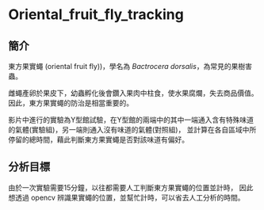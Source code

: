 # Oriental_fruit_fly_tracking

## 簡介
東方果實蠅 (oriental fruit fly))，學名為 *Bactrocera dorsalis*，為常見的果樹害蟲。

雌蠅產卵於果皮下，幼蟲孵化後會鑽入果肉中柱食，使水果腐爛，失去商品價值。
因此，東方果實蠅的防治是相當重要的。

影片中進行的實驗為Y型館試驗，在Y型館的兩端中的其中一端通入含有特殊味道的氣體(實驗組)，另一端則通入沒有味道的氣體(對照組)，
並計算在各自區域中所停留的總時間，藉此判斷東方果實蠅是否對該味道有偏好。

## 分析目標
由於一次實驗需要15分鐘，以往都需要人工判斷東方果實蠅的位置並計時，
因此想透過 opencv 辨識果實蠅的位置，並幫忙計時，可以省去人工分析的時間。